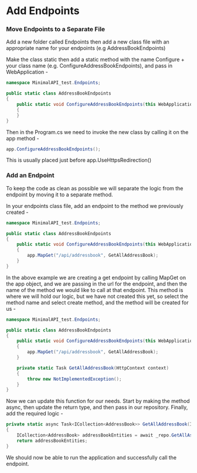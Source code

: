 # Add Endpoints

### Move Endpoints to a Separate File

Add a new folder called Endpoints then add a new class file with an appropriate name for your endpoints (e.g
AddressBookEndpoints)

Make the class static then add a static method with the name Configure + your class name (e.g.
ConfigureAddressBookEndpoints), and pass in WebApplication -

```C#
namespace MinimalAPI_test.Endpoints;

public static class AddressBookEndpoints
{
    public static void ConfigureAddressBookEndpoints(this WebApplication app)
    {
    }
}
```

Then in the Program.cs we need to invoke the new class by calling it on the app method -

```C#
app.ConfigureAddressBookEndpoints();
```

This is usually placed just before app.UseHttpsRedirection()

### Add an Endpoint

To keep the code as clean as possible we will separate the logic from the endpoint by moving it to a separate method.

In your endpoints class file, add an endpoint to the method we previously created -

```C#
namespace MinimalAPI_test.Endpoints;

public static class AddressBookEndpoints
{
    public static void ConfigureAddressBookEndpoints(this WebApplication app)
    {
        app.MapGet("/api/addressbook", GetAllAddressBook);
    }
}
```

In the above example we are creating a get endpoint by calling MapGet on the app object, and we are passing in the url
for the endpoint, and then the name of the method we would like to call at that endpoint. This method is where we 
will hold our logic, but we have not created this yet, so select the method name and select create method, and the 
method will be created for us -

```C#
namespace MinimalAPI_test.Endpoints;

public static class AddressBookEndpoints
{
    public static void ConfigureAddressBookEndpoints(this WebApplication app)
    {
        app.MapGet("/api/addressbook", GetAllAddressBook);
    }

    private static Task GetAllAddressBook(HttpContext context)
    {
        throw new NotImplementedException();
    }
}
```

Now we can update this function for our needs. Start by making the method async, then update the return type, and then
pass in our repository. Finally, add the required logic -

```C#
private static async Task<ICollection<AddressBook>> GetAllAddressBook(IAddressBookRepository _repo)
{
    ICollection<AddressBook> addressBookEntities = await _repo.GetAllAsync();
    return addressBookEntities;
}
```

We should now be able to run the application and successfully call the endpoint.
